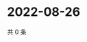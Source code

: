 # 2022-08-26

共 0 条

<!-- BEGIN WEIBO -->
<!-- 最后更新时间 Fri Aug 26 2022 21:26:12 GMT+0800 (China Standard Time) -->

<!-- END WEIBO -->
